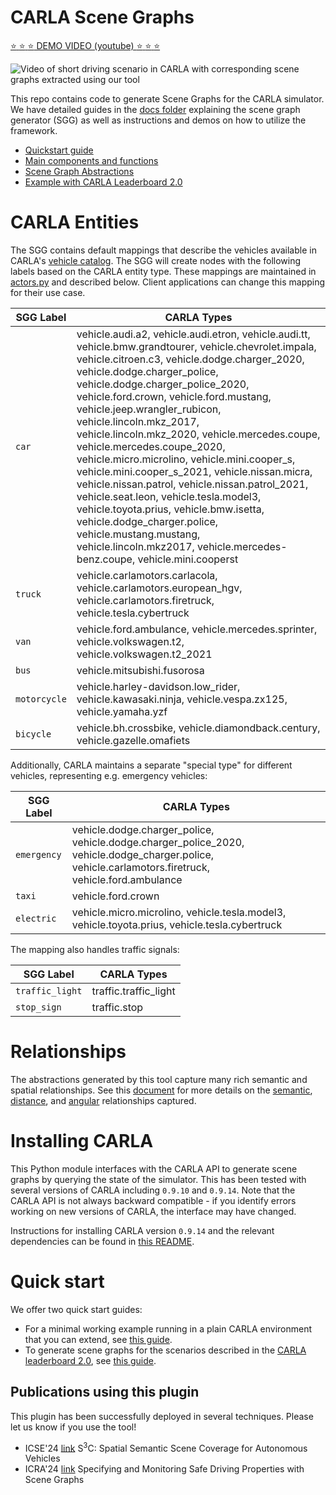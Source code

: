 # CARLA Scene Graphs

[:star: :star: :star: DEMO VIDEO (youtube) :star: :star: :star:](https://youtu.be/mTJyNAJzxi4)


![Video of short driving scenario in CARLA with corresponding scene graphs extracted using our tool](./imgs/stacked.gif)

This repo contains code to generate Scene Graphs for the CARLA simulator.
We have detailed guides in the [docs folder](./docs) explaining the scene graph generator (SGG) as well as instructions and demos on how to utilize the framework.

* [Quickstart guide](./docs/How-to-instantiate-it.md)
* [Main components and functions](./docs/Main-components-and-functions.md)
* [Scene Graph Abstractions](./docs/Abstractions.md)
* [Example with CARLA Leaderboard 2.0](./docs/Example-with-CARLA-Leaderboard-2.0.md)

# CARLA Entities
The SGG contains default mappings that describe the vehicles available in CARLA's [vehicle catalog](https://carla.readthedocs.io/en/latest/catalogue_vehicles/). 
The SGG will create nodes with the following labels based on the CARLA entity type.
These mappings are maintained in [actors.py](./carla_sgg/actors.py) and described below. Client applications can change this mapping for their use case.

| SGG Label    | CARLA Types                                                                                                                                                                                                                                                                                                                                                                                                                                                                                                                                                                                                                                                                                                                                                                            |
|--------------|----------------------------------------------------------------------------------------------------------------------------------------------------------------------------------------------------------------------------------------------------------------------------------------------------------------------------------------------------------------------------------------------------------------------------------------------------------------------------------------------------------------------------------------------------------------------------------------------------------------------------------------------------------------------------------------------------------------------------------------------------------------------------------------|
| `car`        | vehicle.audi.a2, vehicle.audi.etron, vehicle.audi.tt, vehicle.bmw.grandtourer, vehicle.chevrolet.impala, vehicle.citroen.c3, vehicle.dodge.charger_2020, vehicle.dodge.charger_police, vehicle.dodge.charger_police_2020, vehicle.ford.crown, vehicle.ford.mustang, vehicle.jeep.wrangler_rubicon, vehicle.lincoln.mkz_2017, vehicle.lincoln.mkz_2020, vehicle.mercedes.coupe, vehicle.mercedes.coupe_2020, vehicle.micro.microlino, vehicle.mini.cooper_s, vehicle.mini.cooper_s_2021, vehicle.nissan.micra, vehicle.nissan.patrol, vehicle.nissan.patrol_2021, vehicle.seat.leon, vehicle.tesla.model3, vehicle.toyota.prius, vehicle.bmw.isetta, vehicle.dodge_charger.police, vehicle.mustang.mustang, vehicle.lincoln.mkz2017, vehicle.mercedes-benz.coupe, vehicle.mini.cooperst |
| `truck`      | vehicle.carlamotors.carlacola, vehicle.carlamotors.european_hgv, vehicle.carlamotors.firetruck, vehicle.tesla.cybertruck                                                                                                                                                                                                                                                                                                                                                                                                                                                                                                                                                                                                                                                               |
| `van`        | vehicle.ford.ambulance, vehicle.mercedes.sprinter, vehicle.volkswagen.t2, vehicle.volkswagen.t2_2021                                                                                                                                                                                                                                                                                                                                                                                                                                                                                                                                                                                                                                                                                   |
| `bus`        | vehicle.mitsubishi.fusorosa                                                                                                                                                                                                                                                                                                                                                                                                                                                                                                                                                                                                                                                                                                                                                            |
| `motorcycle` | vehicle.harley-davidson.low_rider, vehicle.kawasaki.ninja, vehicle.vespa.zx125, vehicle.yamaha.yzf                                                                                                                                                                                                                                                                                                                                                                                                                                                                                                                                                                                                                                                                                     |
| `bicycle`    | vehicle.bh.crossbike, vehicle.diamondback.century, vehicle.gazelle.omafiets                                                                                                                                                                                                                                                                                                                                                                                                                                                                                                                                                                                                                                                                                                                                                                                       |

Additionally, CARLA maintains a separate "special type" for different vehicles, representing e.g. emergency vehicles:

| SGG Label       | CARLA Types                                                                                                                                          |
|-----------------|------------------------------------------------------------------------------------------------------------------------------------------------------|
| `emergency`     | vehicle.dodge.charger_police, vehicle.dodge.charger_police_2020, vehicle.dodge_charger.police, vehicle.carlamotors.firetruck, vehicle.ford.ambulance |
| `taxi`          | vehicle.ford.crown                                                                                                                                   |
| `electric`      | vehicle.micro.microlino, vehicle.tesla.model3, vehicle.toyota.prius, vehicle.tesla.cybertruck                                                        |


The mapping also handles traffic signals:

| SGG Label       | CARLA Types             |
|-----------------|-------------------------|
| `traffic_light` | traffic.traffic_light   |
| `stop_sign`     | traffic.stop            |

# Relationships
The abstractions generated by this tool capture many rich semantic and spatial relationships. 
See this [document](./docs/Abstractions.md#roadscene2vec-style-abstractions) for more details on the [semantic](./docs/Abstractions.md#semantic-relationships), [distance](./docs/Abstractions.md#distance-relationships), and [angular](./docs/Abstractions.md#angular-relationships) relationships captured. 

# Installing CARLA
This Python module interfaces with the CARLA API to generate scene graphs by querying the state of the simulator.
This has been tested with several versions of CARLA including `0.9.10` and `0.9.14`. 
Note that the CARLA API is not always backward compatible - if you identify errors working on new versions of CARLA,
the interface may have changed.

Instructions for installing CARLA version `0.9.14` and the relevant dependencies can be found in [this README](./install_carla.md).

# Quick start
We offer two quick start guides:

* For a minimal working example running in a plain CARLA environment that you can extend, see [this guide](./docs/How-to-instantiate-it.md).
* To generate scene graphs for the scenarios described in the [CARLA leaderboard 2.0](https://leaderboard.carla.org/get_started/), see [this guide](./docs/Example-with-CARLA-Leaderboard-2.0.md).

## Publications using this plugin
This plugin has been successfully deployed in several techniques. Please let us know if you use the tool!
* ICSE'24 [link](https://dl.acm.org/doi/abs/10.1145/3597503.3639178) S<sup>3</sup>C: Spatial Semantic Scene Coverage for Autonomous Vehicles
* ICRA'24 [link](https://ieeexplore.ieee.org/abstract/document/10610973/) Specifying and Monitoring Safe Driving Properties with Scene Graphs
